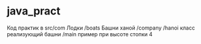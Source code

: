 # java_pract
Код практик в src/com
Лодки /boats
Башни ханой /company
  /hanoi класс реализующий башни
  /main пример при высоте стопки 4
